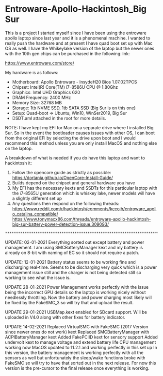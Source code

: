 # Entroware-Apollo-Hackintosh_Big Sur

This is a project I started myself since I have been using the entroware apollo laptop since last year and it is a phenomenal machine. I wanted to really push the hardware and at present I have quad boot set up with Mac OS as well. I have the Whikeylake version of the laptop but the newer ones with the 10th gen chips can be purchased in the following link:

https://www.entroware.com/store/

My hardware is as follows:
- Motherboard: Apollo Entroware - InsydeH20 Bios 1.07.02TPCS
- Chipset: Intel(R) Core(TM) i7-8586U CPU @ 1.80Ghz
- Graphics: Intel UHD Graphics 620
- DRAM Frequency: 2400 MHz
- Memory Size: 32768 MB
- Storage: 1tb NVME SSD, 1tb SATA SSD (Big Sur is on this one)
- Setup: Quad-boot => Ubuntu, Win10, WinSer2019, Big Sur
- DSDT.aml attached in the root for more details.

NOTE: I have kept my EFI for Mac on a separate drive where I installed Big Sur. So in the event the bootloader causes issues with other OS, I can boot from
the original EFI by selecting the drive upon boot and I would recommend this method unless you are only install MacOS and nothing else on the laptop.

A breakdown of what is needed if you do have this laptop and want to hackintosh it:
  1. Follow the opencore guide as strictly as possible:
  https://dortania.github.io/OpenCore-Install-Guide/
  2. Builds depend on the chipset and general hardware you have
  3. My EFI has the necessary kexts and SSDTs for this particular laptop with the i7-8565U generation which is whiskey lake, newer models will have a slightly different set up
  4. Any questions then respond on the following threads:
    https://www.reddit.com/r/hackintosh/comments/kecoih/entroware_apollo_catalina_compatible/
    https://www.tonymacx86.com/threads/entroware-apollo-hackintosh-big-sur-battery-power-detection-issue.309093/
    
    ******************************************************************************************
    
   UPDATE: 02-01-2021
   Everything sorted out except battery and power management. I am using SMCBatteryManager 
   kext and my battery is already on 8-bit with naming of EC so it should not require a patch.
    
   UPDATE: 12-01-2021
   Battery status seems to be working fine and discharging real-time.
   Seems to be discharging very quick which is a power management issue still and the charger
   is not being detected still so working to see what the issue is.
    
   UPDATE 28-01-2021
   Power Management works perfectly with the issue being the incorrect
   GPU details so the laptop is working nicely without needlessly throttling. Now the battery and
   power charging most likely will be fixed by the FakeSMC_3 so will try that and upload the result.
    
   UPDATE 29-01-2021
   USBMap.kext enabled for SDcard support. Will be uploaded in V4.0 along with
   other fixes for battery indicator.
    
   UPDATE 14-02-2021
   Replaced VirtualSMC with FakeSMC (2017 Version since newer ones do not work) kext
   Replaced SMCBatteryManager with ACPIBatteryManager kext
   Added FakePCIID kext for sensory support
   Added undervolt kext to manage voltage and extend battery life
   CPU management working now
   MacOS updated to 11.2.1 and working perfectly in this set up
   In this version, the battery management is working perfectly with all the sensors as well but unfortunately the sleep/wake functions broke with FakeSMC so will      try to have that sorted out in the next release. For now this version is the pre-cursor to the final release once everything is working.


